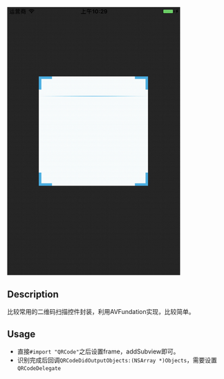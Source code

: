 <img src=https://github.com/yuejieee/QRCode/blob/master/PreviewImage.gif width=400 />

## Description
比较常用的二维码扫描控件封装，利用AVFundation实现，比较简单。
## Usage
* 直接`#import "QRCode"`之后设置frame，addSubview即可。
* 识别完成后回调`QRCodeDidOutputObjects:(NSArray *)Objects`，需要设置`QRCodeDelegate`
